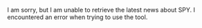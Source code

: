 I am sorry, but I am unable to retrieve the latest news about SPY. I encountered an error when trying to use the tool.